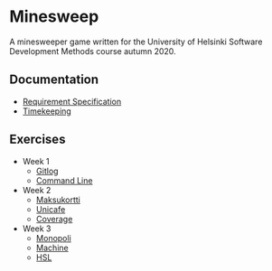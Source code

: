 # Minesweep
A minesweeper game written for the University of Helsinki Software Development Methods course autumn 2020.

## Documentation
* [Requirement Specification](documentation/req-specification.md)
* [Timekeeping](documentation/hours-worked.md)

## Exercises
* Week 1
    * [Gitlog](laskarit/viikko1/gitlog.txt)
    * [Command Line](laskarit/viikko1/komentorivi.txt)
* Week 2
    * [Maksukortti](laskarit/viikko2/Maksukortti)
    * [Unicafe](laskarit/viikko2/Unicafe)
    * [Coverage](laskarit/viikko2/coverage.png)
* Week 3
    * [Monopoli](laskarit/viikko3/monopoli.png)
    * [Machine](laskarit/viikko3/machine.png)
    * [HSL](laskarit/viikko3/hsl.png)